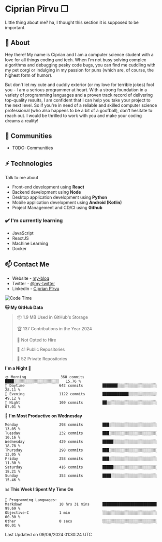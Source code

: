 # Ciprian Pîrvu ❐

Little thing about me? ha, I thought this section it is supposed to be important.

## 🧐 About

Hey there! My name is Ciprian and I am a computer science student with a love for all things coding and tech. When I'm not busy solving complex algorithms and debugging pesky code bugs, you can find me cuddling with my pet corgi or indulging in my passion for puns (which are, of course, the highest form of humor).

But don't let my cute and cuddly exterior (or my love for terrible jokes) fool you - I am a serious programmer at heart. With a strong foundation in a variety of programming languages and a proven track record of delivering top-quality results, I am confident that I can help you take your project to the next level. So if you're in need of a reliable and skilled computer science professional (who also happens to be a bit of a goofball), don't hesitate to reach out. I would be thrilled to work with you and make your coding dreams a reality!

## 👯 Communities

-   TODO: Communities

## ⚡ Technologies

Talk to me about

-   Front-end development using **React**
-   Backend development using **Node**
-   Desktop application development using **Python**
-   Mobile application development using **Android (Kotlin)**
-   Project Management and CD/CI using **Github**

### ✔️ I'm currently learning

-   JavaScript
-   ReactJS
-   Machine Learning
-   Docker

## 📫 Contact Me

-   Website - [my-blog]()
-   Twitter - [@my-twitter]()
-   LinkedIn - [Ciprian Pîrvu](https://www.linkedin.com/in/p%C3%AErvu-ciprian-cristian-4415991b1/)

<!--START_SECTION:waka-->
![Code Time](http://img.shields.io/badge/Code%20Time-2%2C093%20hrs%2023%20mins-blue)

**🐱 My GitHub Data** 

> 📦 1.9 MB Used in GitHub's Storage 
 > 
> 🏆 137 Contributions in the Year 2024
 > 
> 🚫 Not Opted to Hire
 > 
> 📜 41 Public Repositories 
 > 
> 🔑 52 Private Repositories 
 > 
**I'm a Night 🦉** 

```text
🌞 Morning                360 commits         ████░░░░░░░░░░░░░░░░░░░░░   15.76 % 
🌆 Daytime                642 commits         ███████░░░░░░░░░░░░░░░░░░   28.11 % 
🌃 Evening                1122 commits        ████████████░░░░░░░░░░░░░   49.12 % 
🌙 Night                  160 commits         ██░░░░░░░░░░░░░░░░░░░░░░░   07.01 % 
```
📅 **I'm Most Productive on Wednesday** 

```text
Monday                   298 commits         ███░░░░░░░░░░░░░░░░░░░░░░   13.05 % 
Tuesday                  232 commits         ███░░░░░░░░░░░░░░░░░░░░░░   10.16 % 
Wednesday                429 commits         █████░░░░░░░░░░░░░░░░░░░░   18.78 % 
Thursday                 298 commits         ███░░░░░░░░░░░░░░░░░░░░░░   13.05 % 
Friday                   258 commits         ███░░░░░░░░░░░░░░░░░░░░░░   11.30 % 
Saturday                 416 commits         █████░░░░░░░░░░░░░░░░░░░░   18.21 % 
Sunday                   353 commits         ████░░░░░░░░░░░░░░░░░░░░░   15.46 % 
```


📊 **This Week I Spent My Time On** 

```text
💬 Programming Languages: 
Markdown                 10 hrs 31 mins      █████████████████████████   99.69 % 
Objective-C              1 min               ░░░░░░░░░░░░░░░░░░░░░░░░░   00.30 % 
Other                    0 secs              ░░░░░░░░░░░░░░░░░░░░░░░░░   00.01 % 
```


 Last Updated on 09/06/2024 01:30:24 UTC
<!--END_SECTION:waka-->
